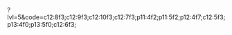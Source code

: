 ?lvl=5&code=c12:8f3;c12:9f3;c12:10f3;c12:7f3;p11:4f2;p11:5f2;p12:4f7;c12:5f3;p13:4f0;p13:5f0;c12:6f3;